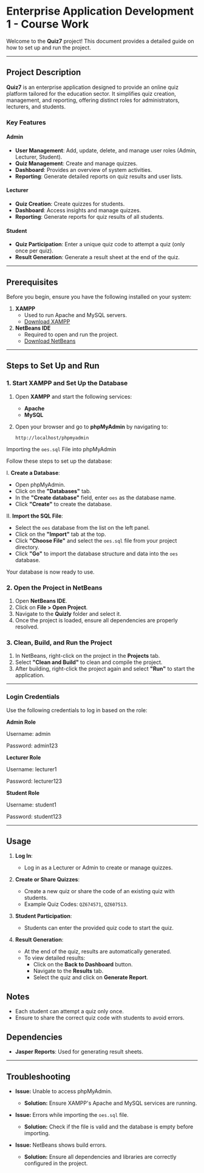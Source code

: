 # Enterprise Application Development 1 - Course Work

Welcome to the **Quiz7** project! This document provides a detailed guide on how to set up and run the project.

---

## Project Description

**Quiz7** is an enterprise application designed to provide an online quiz platform tailored for the education sector. It simplifies quiz creation, management, and reporting, offering distinct roles for administrators, lecturers, and students. 

### Key Features

#### **Admin**
- **User Management**: Add, update, delete, and manage user roles (Admin, Lecturer, Student).
- **Quiz Management**: Create and manage quizzes.
- **Dashboard**: Provides an overview of system activities.
- **Reporting**: Generate detailed reports on quiz results and user lists.

#### **Lecturer**
- **Quiz Creation**: Create quizzes for students.
- **Dashboard**: Access insights and manage quizzes.
- **Reporting**: Generate reports for quiz results of all students.

#### **Student**
- **Quiz Participation**: Enter a unique quiz code to attempt a quiz (only once per quiz).
- **Result Generation**: Generate a result sheet at the end of the quiz.

---

## Prerequisites

Before you begin, ensure you have the following installed on your system:

1. **XAMPP**
   - Used to run Apache and MySQL servers.
   - [Download XAMPP](https://www.apachefriends.org/download.html)
2. **NetBeans IDE**
   - Required to open and run the project.
   - [Download NetBeans](https://netbeans.apache.org/download/)

---

## Steps to Set Up and Run

### 1. Start XAMPP and Set Up the Database

1. Open **XAMPP** and start the following services:
   - **Apache**
   - **MySQL**

2. Open your browser and go to **phpMyAdmin** by navigating to:
   ```
   http://localhost/phpmyadmin
   ```

Importing the `oes.sql` File into phpMyAdmin

Follow these steps to set up the database:

I. **Create a Database**:
   - Open phpMyAdmin.
   - Click on the **"Databases"** tab.
   - In the **"Create database"** field, enter `oes` as the database name.
   - Click **"Create"** to create the database.

II. **Import the SQL File**:
   - Select the `oes` database from the list on the left panel.
   - Click on the **"Import"** tab at the top.
   - Click **"Choose File"** and select the `oes.sql` file from your project directory.
   - Click **"Go"** to import the database structure and data into the `oes` database.

Your database is now ready to use.

### 2. Open the Project in NetBeans

1. Open **NetBeans IDE**.
2. Click on **File > Open Project**.
3. Navigate to the **Quizly** folder and select it.
4. Once the project is loaded, ensure all dependencies are properly resolved.

### 3. Clean, Build, and Run the Project

1. In NetBeans, right-click on the project in the **Projects** tab.
2. Select **"Clean and Build"** to clean and compile the project.
3. After building, right-click the project again and select **"Run"** to start the application.

---

### Login Credentials
Use the following credentials to log in based on the role:

**Admin Role**

Username: admin

Password: admin123

**Lecturer Role**

Username: lecturer1

Password: lecturer123

**Student Role**

Username: student1

Password: student123

---

## Usage

1. **Log In**:
   - Log in as a Lecturer or Admin to create or manage quizzes.

2. **Create or Share Quizzes**:
   - Create a new quiz or share the code of an existing quiz with students.
   - Example Quiz Codes: `QZ674571`, `QZ607513`.

3. **Student Participation**:
   - Students can enter the provided quiz code to start the quiz.

4. **Result Generation**:
   - At the end of the quiz, results are automatically generated.
   - To view detailed results:
     - Click on the **Back to Dashboard** button.
     - Navigate to the **Results** tab.
     - Select the quiz and click on **Generate Report**.

## Notes
- Each student can attempt a quiz only once.
- Ensure to share the correct quiz code with students to avoid errors.

## Dependencies
- **Jasper Reports**: Used for generating result sheets.

---

## Troubleshooting

- **Issue:** Unable to access phpMyAdmin.
  - **Solution:** Ensure XAMPP's Apache and MySQL services are running.

- **Issue:** Errors while importing the `oes.sql` file.
  - **Solution:** Check if the file is valid and the database is empty before importing.

- **Issue:** NetBeans shows build errors.
  - **Solution:** Ensure all dependencies and libraries are correctly configured in the project.
